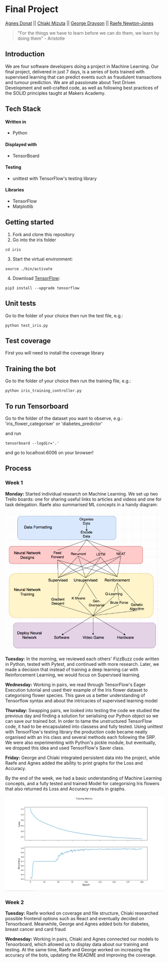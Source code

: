 # Final Project
[Agnes Donat](https://github.com/agnesdonat) || [Chiaki Mizuta](https://github.com/chiakimz) || [George Drayson](https://github.com/GeorgeDrayson) || [Raefe Newton-Jones](https://github.com/Raefey)
> "For the things we have to learn before we can do them, we learn by doing them" - Aristotle

## Introduction

We are four software developers doing a project in Machine Learning. Our final project, delivered in just 7 days, is a series of bots trained with supervised learning that can predict events such as fraudulent transactions and tumour prediction. We are all passionate about Test Driven Development and well-crafted code, as well as following best practices of the SOLID principles taught at Makers Academy.

## Tech Stack

#### Written in
* Python

#### Displayed with
* TensorBoard

#### Testing
* unittest with TensorFlow's testing library

#### Libraries
* TensorFlow
* Matplotlib

## Getting started

1. Fork and clone this repository
2. Go into the iris folder
  ```
  cd iris
  ```
3. Start the virtual environment:
  ```
  source ./bin/activate
  ```
4. Download [TensorFlow](https://www.tensorflow.org/install/):
  ```
  pip3 install --upgrade tensorflow
  ```

## Unit tests

Go to the folder of your choice then run the test file, e.g.:
```
python test_iris.py
```
## Test coverage
First you will need to install the coverage library
## Training the bot

Go to the folder of your choice then run the training file, e.g.:
```
python iris_training_controller.py
```

## To run Tensorboard

Go to the folder of the dataset you want to observe, e.g.: 'iris_flower_categoriser' or 'diabetes_predictor'

and run 
```
tensorboard --logdir='.'
```

and go to localhost:6006 on your browser!

## Process
### Week 1

  <strong>Monday:</strong> Started individual research on Machine Learning. We set up two Trello boards: one for sharing useful links to articles and videos and one for task delegation. Raefe also summarised ML concepts in a handy diagram: <br>

  ![Raefe's diagram for ML](./iris/public/ml_diagram.png "Raefe's diagram on ML")  

  <strong>Tuesday:</strong> In the morning, we reviewed each others' FizzBuzz code written in Python, tested with Pytest, and continued with more research. Later, we made a decision that instead of training a deep learning car with Reinforcement Learning, we would focus on Supervised learning.<br>

  <strong>Wednesday:</strong> Working in pairs, we read through TensorFlow's Eager Execution tutorial and used their example of the Iris flower dataset to categorising flower species. This gave us a better understanding of Tensorflow syntax and about the intricacies of supervised learning model<br>

  <strong>Thursday:</strong> Swapping pairs, we looked into testing the code we studied the previous day and finding a solution for serialising our Python object so we can save our trained bot. In order to tame the unstructured TensorFlow code, it had to be encapsulated into classess and fully tested. Using unittest with TensorFlow's testing library the production code became neatly organised with an Iris class and several methods each following the SRP. We were also experimenting with Python's pickle module, but eventually, we dropped this idea and used TensorFlow's Saver class. <br>

  <strong>Friday:</strong> George and Chiaki integrated persistent data into the project, while Raefe and Agnes added the ability to print graphs for the Loss and Accuracy.

 By the end of the week, we had a basic understanding of Machine Learning concepts, and a fully tested and trained Model for categorising Iris flowers that also returned its Loss and Accuracy results in graphs.

  ![Alt text](./iris/public/graphs.png)
  
### Week 2

<strong>Tuesday:</strong> Raefe worked on coverage and file structure, Chiaki researched possible frontend options such as React and eventually decided on Tensorboard. Meanwhile, George and Agnes added bots for diabetes, breast cancer and card fraud<br>

<strong>Wednesday:</strong> Working in pairs, Chiaki and Agnes connected our models to Tensorboard, which allowed us to display data about our training and testing. At the same time, Raefe and George worked on increasing the accuracy of the bots, updating the README and improving the coverage.

